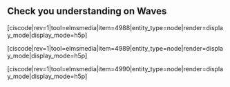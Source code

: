 ## Check you understanding on Waves

[ciscode|rev=1|tool=elmsmedia|item=4988|entity_type=node|render=display_mode|display_mode=h5p]

[ciscode|rev=1|tool=elmsmedia|item=4989|entity_type=node|render=display_mode|display_mode=h5p]

[ciscode|rev=1|tool=elmsmedia|item=4990|entity_type=node|render=display_mode|display_mode=h5p]